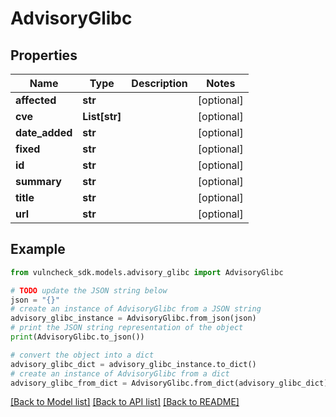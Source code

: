 # AdvisoryGlibc


## Properties

Name | Type | Description | Notes
------------ | ------------- | ------------- | -------------
**affected** | **str** |  | [optional] 
**cve** | **List[str]** |  | [optional] 
**date_added** | **str** |  | [optional] 
**fixed** | **str** |  | [optional] 
**id** | **str** |  | [optional] 
**summary** | **str** |  | [optional] 
**title** | **str** |  | [optional] 
**url** | **str** |  | [optional] 

## Example

```python
from vulncheck_sdk.models.advisory_glibc import AdvisoryGlibc

# TODO update the JSON string below
json = "{}"
# create an instance of AdvisoryGlibc from a JSON string
advisory_glibc_instance = AdvisoryGlibc.from_json(json)
# print the JSON string representation of the object
print(AdvisoryGlibc.to_json())

# convert the object into a dict
advisory_glibc_dict = advisory_glibc_instance.to_dict()
# create an instance of AdvisoryGlibc from a dict
advisory_glibc_from_dict = AdvisoryGlibc.from_dict(advisory_glibc_dict)
```
[[Back to Model list]](../README.md#documentation-for-models) [[Back to API list]](../README.md#documentation-for-api-endpoints) [[Back to README]](../README.md)


